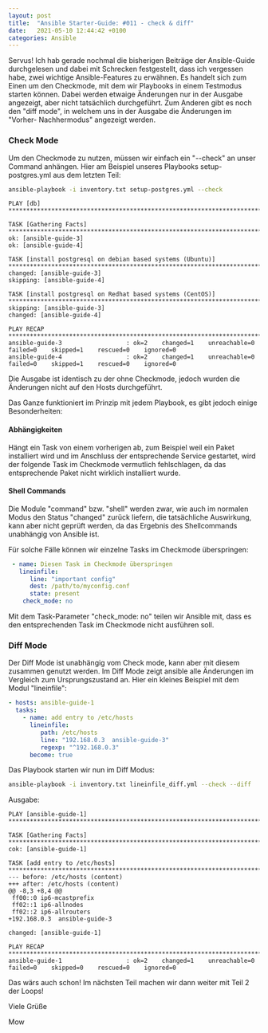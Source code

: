 ```yaml
---
layout: post
title:  "Ansible Starter-Guide: #011 - check & diff"
date:   2021-05-10 12:44:42 +0100
categories: Ansible
---
```


Servus! Ich hab gerade nochmal die bisherigen Beiträge der Ansible-Guide durchgelesen und dabei mit Schrecken festgestellt, dass ich vergessen habe,
zwei wichtige Ansible-Features zu erwähnen. Es handelt sich zum Einen um den Checkmode, mit dem wir Playbooks in einem Testmodus starten können. Dabei werden etwaige Änderungen nur in der Ausgabe angezeigt, aber nicht tatsächlich durchgeführt. Zum Anderen gibt es noch den "diff mode", in welchem uns in der Ausgabe die Änderungen im "Vorher- Nachhermodus" angezeigt werden.

### Check Mode

Um den Checkmode zu nutzen, müssen wir einfach ein "--check" an unser Command anhängen. Hier am Beispiel unseres Playbooks setup-postgres.yml aus dem letzten
Teil:

```bash
ansible-playbook -i inventory.txt setup-postgres.yml --check
```
```
PLAY [db] ********************************************************************************************************************************************************

TASK [Gathering Facts] **************************************************************************************************************************************************
ok: [ansible-guide-3]
ok: [ansible-guide-4]

TASK [install postgresql on debian based systems (Ubuntu)] **************************************************************************************************************
changed: [ansible-guide-3]
skipping: [ansible-guide-4]

TASK [install postgresql on Redhat based systems (CentOS)] **************************************************************************************************************
skipping: [ansible-guide-3]
changed: [ansible-guide-4]

PLAY RECAP **************************************************************************************************************************************************************
ansible-guide-3                  : ok=2    changed=1    unreachable=0    failed=0    skipped=1    rescued=0    ignored=0 
ansible-guide-4                  : ok=2    changed=1    unreachable=0    failed=0    skipped=1    rescued=0    ignored=0 
```       

<!-- excerpt-end -->

Die Ausgabe ist identisch zu der ohne Checkmode, jedoch wurden die Änderungen nicht auf den Hosts durchgeführt. 

Das Ganze funktioniert im Prinzip mit jedem Playbook, es gibt jedoch einige Besonderheiten:

#### Abhängigkeiten
Hängt ein Task von einem vorherigen ab, zum Beispiel weil ein Paket installiert wird und im Anschluss der entsprechende Service gestartet, wird der folgende Task im Checkmode 
vermutlich fehlschlagen, da das entsprechende Paket nicht wirklich installiert wurde. 

#### Shell Commands
Die Module "command" bzw. "shell" werden zwar, wie auch im normalen Modus den Status "changed" zurück liefern, die tatsächliche Auswirkung, kann aber nicht geprüft werden,
da das Ergebnis des Shellcommands unabhängig von Ansible ist.

Für solche Fälle können wir einzelne Tasks im Checkmode überspringen:

```yaml
 - name: Diesen Task im Checkmode überspringen
   lineinfile:
      line: "important config"
      dest: /path/to/myconfig.conf
      state: present
    check_mode: no
```

Mit dem Task-Parameter "check_mode: no" teilen wir Ansible mit, dass es den entsprechenden Task im Checkmode nicht ausführen soll.

### Diff Mode

Der Diff Mode ist unabhängig vom Check mode, kann aber mit diesem zusammen genutzt werden. Im Diff Mode zeigt ansible alle Änderungen im Vergleich zum 
Ursprungszustand an. Hier ein kleines Beispiel mit dem Modul "lineinfile":

```yaml
- hosts: ansible-guide-1
  tasks:
    - name: add entry to /etc/hosts
      lineinfile:
         path: /etc/hosts
         line: "192.168.0.3  ansible-guide-3"
         regexp: "^192.168.0.3"
      become: true
```

Das Playbook starten wir nun im Diff Modus:
```bash
ansible-playbook -i inventory.txt lineinfile_diff.yml --check --diff
```
Ausgabe:
```
PLAY [ansible-guide-1] ******************************************************************************************************************

TASK [Gathering Facts] ************************************************************************************************************
cok: [ansible-guide-1]

TASK [add entry to /etc/hosts] ****************************************************************************************************
--- before: /etc/hosts (content)
+++ after: /etc/hosts (content)
@@ -8,3 +8,4 @@
 ff00::0 ip6-mcastprefix
 ff02::1 ip6-allnodes
 ff02::2 ip6-allrouters
+192.168.0.3  ansible-guide-3

changed: [ansible-guide-1]

PLAY RECAP ************************************************************************************************************************
ansible-guide-1                  : ok=2    changed=1    unreachable=0    failed=0    skipped=0    rescued=0    ignored=0   
```

Das wärs auch schon! Im nächsten Teil machen wir dann weiter mit Teil 2 der Loops!

Viele Grüße

Mow

 
